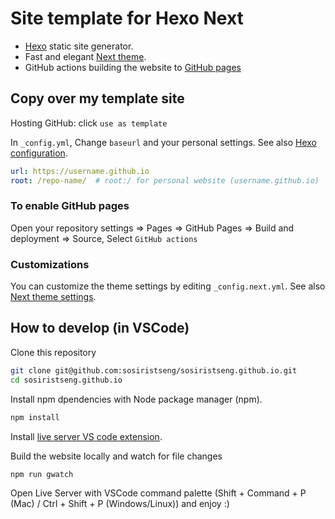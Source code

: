 # Site template for Hexo Next

- [Hexo](https://hexo.io/zh-tw/) static site generator.
- Fast and elegant [Next theme](https://theme-next.js.org/).
- GitHub actions building the website to [GitHub pages](https://pages.github.com/)

## Copy over my template site

Hosting GitHub: click `use as template`

In `_config.yml`, Change `baseurl` and your personal settings. See also [Hexo configuration](https://hexo.io/docs/configuration.html).
```yml _config.yml
url: https://username.github.io
root: /repo-name/  # root:/ for personal website (username.github.io)
```

### To enable GitHub pages

Open your repository settings => Pages => GitHub Pages
=> Build and deployment => Source, Select `GitHub actions`

### Customizations

You can customize the theme settings by editing `_config.next.yml`. See also [Next theme settings](https://theme-next.js.org/docs/theme-settings/).

## How to develop (in VSCode)

Clone this repository

```bash
git clone git@github.com:sosiristseng/sosiristseng.github.io.git
cd sosiristseng.github.io
```

Install npm dpendencies with Node package manager (npm).

```bash
npm install
```

Install [live server VS code extension](https://marketplace.visualstudio.com/items?itemName=ritwickdey.LiveServer).


Build the website locally and watch for file changes

```bash
npm run gwatch
```

Open Live Server with VSCode command palette (Shift + Command + P (Mac) / Ctrl + Shift + P (Windows/Linux)) and enjoy :)
